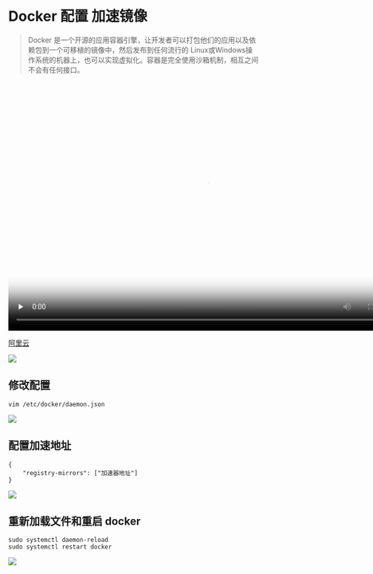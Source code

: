 # Docker 配置 加速镜像

> Docker 是一个开源的应用容器引擎，让开发者可以打包他们的应用以及依赖包到一个可移植的镜像中，然后发布到任何流行的 Linux或Windows操作系统的机器上，也可以实现虚拟化。容器是完全使用沙箱机制，相互之间不会有任何接口。

<div>
  <!-- mp4格式 -->
  <video id="video" controls="" width="800" height="500" preload="none" poster="封面">
        <source id="mp4" src="https://oss.yiki.tech/img/202304231117675.mp4" type="video/mp4">
  </videos>
</div>

[阿里云](https://cr.console.aliyun.com/cn-hangzhou/instances/mirrors)

![](https://oss.yiki.tech/img/202304231117197.png)

## 修改配置

```shell
vim /etc/docker/daemon.json
```

![](https://oss.yiki.tech/img/202304231119500.png)

## 配置加速地址

```shell
{
	"registry-mirrors": ["加速器地址"]
}
```

![](https://oss.yiki.tech/img/202304231119665.png)

## 重新加载文件和重启 docker

```shell
sudo systemctl daemon-reload
sudo systemctl restart docker
```

![](https://oss.yiki.tech/img/202304231119389.png)